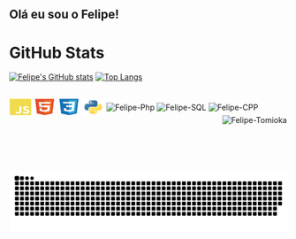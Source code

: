 ## Olá eu sou o Felipe!  

# GitHub Stats

[![Felipe's GitHub stats](https://github-readme-stats.vercel.app/api?username=1felipww&show_icons=true&theme=dark&count_private=true&hide=stars,prs)](https://github.com/1felipww/github-readme-stats)
[![Top Langs](https://github-readme-stats.vercel.app/api/top-langs/?username=1felipww&layout=compact&theme=dark)](https://github.com/1felipww/github-readme-stats)
<div style="display: inline_block"><br>
  <img align="center" alt="Felipe-Js" height="30" width="40" src="https://raw.githubusercontent.com/devicons/devicon/master/icons/javascript/javascript-plain.svg">
  <img align="center" alt="Felipe-HTML" height="30" width="40" src="https://raw.githubusercontent.com/devicons/devicon/master/icons/html5/html5-original.svg">
  <img align="center" alt="Felipe-CSS" height="30" width="40" src="https://raw.githubusercontent.com/devicons/devicon/master/icons/css3/css3-original.svg">
  <img align="center" alt="Felipe-Python" height="30" width="40" src="https://raw.githubusercontent.com/devicons/devicon/master/icons/python/python-original.svg">
  <img align="center" alt="Felipe-Php" height="30" width="40" src="https://icomoon.io/app/icomoon-lib/icons4acad3d/4/595.svg">
  <img align="center" alt="Felipe-SQL" height="30" width="40" src="https://icomoon.io/app/icomoon-lib/icons4acad3d/4/533.svg">
  <img align="center" alt="Felipe-CPP" height="30" width="40" src="https://raw.githubusercontent.com/isocpp/logos/master/cpp_logo.png">
 <img align="right" height=100 width=118 alt="Felipe-Tomioka" src="https://cdn.discordapp.com/attachments/1285668708840378472/1296203373481169009/output-onlinegiftools.gif?ex=67116ef6&is=67101d76&hm=d0476dfc146a1282b947608f643c28dedb6f27a8c56d75dc99730b132b4add03&">
</div>
<br>
  <picture align="center">
  <source media="(prefers-color-scheme: dark)" srcset="https://raw.githubusercontent.com/1felipww/1felipww/output/github-contribution-grid-snake-dark.svg">
  <source media="(prefers-color-scheme: light)" srcset="https://raw.githubusercontent.com/1felipww/1felipww/output/github-contribution-grid-snake-dark.svg">
  <img align="center" alt="github contribution grid snake animation" src="https://raw.githubusercontent.com/1felipww/1felipww/output/github-contribution-grid-snake.svg">
</picture>
<br><br>
 

